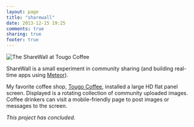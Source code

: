 ```yaml
---
layout: page
title: "sharewall"
date: 2013-12-15 19:25
comments: true
sharing: true
footer: true
---
```


![The ShareWall at Tougo Coffee](https://dl.dropboxusercontent.com/u/242501/yeahtotally.org/sharewall-1.JPG)

ShareWall is a small experiment in community sharing (and building real-time apps using [Meteor](http://meteor.com/)).

My favorite coffee shop, [Tougo Coffee](http://tougocoffee.com/), installed a large HD flat panel screen. Displayed is a rotating collection of community uploaded images. Coffee drinkers can visit a mobile-friendly page to post images or messages to the screen.

*This project has concluded.*
